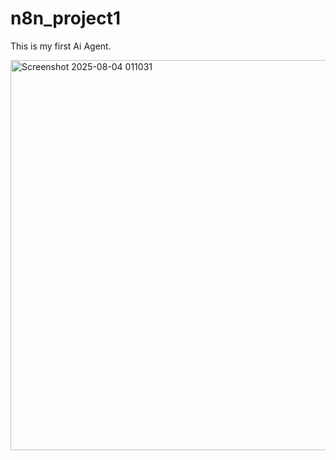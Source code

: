 # n8n_project1
This is my first Ai Agent.

<img width="1823" height="624" alt="Screenshot 2025-08-04 011031" src="https://github.com/user-attachments/assets/8419a70a-a330-4db7-a7ed-69df138c8f8b" />

